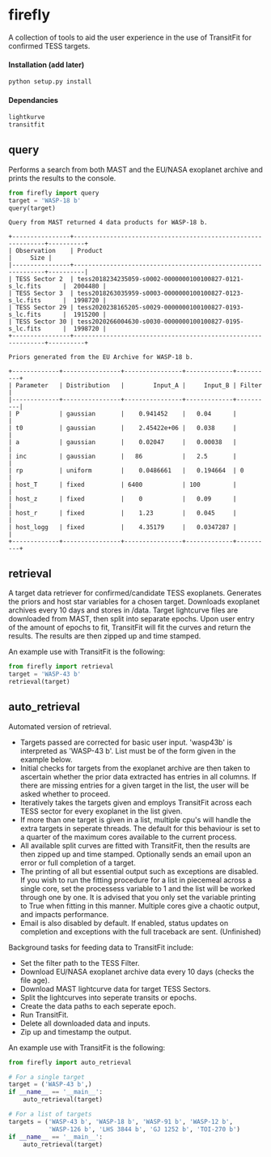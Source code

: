 # firefly

A collection of tools to aid the user experience in the use of
TransitFit for confirmed TESS targets.

#### Installation (add later)
```bash
python setup.py install
```

#### Dependancies
```python
lightkurve
transitfit
```

## query

Performs a search from both MAST and the EU/NASA exoplanet
archive and prints the results to the console.

```python
from firefly import query
target = 'WASP-18 b'
query(target)
```
```
Query from MAST returned 4 data products for WASP-18 b.

+----------------+--------------------------------------------------------------+----------+
| Observation    | Product                                                      |     Size |
|----------------+--------------------------------------------------------------+----------|
| TESS Sector 2  | tess2018234235059-s0002-0000000100100827-0121-s_lc.fits      |  2004480 |
| TESS Sector 3  | tess2018263035959-s0003-0000000100100827-0123-s_lc.fits      |  1998720 |
| TESS Sector 29 | tess2020238165205-s0029-0000000100100827-0193-s_lc.fits      |  1915200 |
| TESS Sector 30 | tess2020266004630-s0030-0000000100100827-0195-s_lc.fits      |  1998720 |
+----------------+--------------------------------------------------------------+----------+

Priors generated from the EU Archive for WASP-18 b.

+-------------+----------------+----------------+-------------+----------+
| Parameter   | Distribution   |        Input_A |     Input_B | Filter   |
|-------------+----------------+----------------+-------------+----------|
| P           | gaussian       |    0.941452    |   0.04      |          |
| t0          | gaussian       |    2.45422e+06 |   0.038     |          |
| a           | gaussian       |    0.02047     |   0.00038   |          |
| inc         | gaussian       |   86           |   2.5       |          |
| rp          | uniform        |    0.0486661   |   0.194664  | 0        |
| host_T      | fixed          | 6400           | 100         |          |
| host_z      | fixed          |    0           |   0.09      |          |
| host_r      | fixed          |    1.23        |   0.045     |          |
| host_logg   | fixed          |    4.35179     |   0.0347287 |          |
+-------------+----------------+----------------+-------------+----------+
 ```

## retrieval

A target data retriever for confirmed/candidate TESS exoplanets.
Generates the priors and host star variables for a chosen target.
Downloads exoplanet archives every 10 days and stores in /data.
Target lightcurve files are downloaded from MAST, then split into 
separate epochs. Upon user entry of the amount of epochs to fit,
TransitFit will fit the curves and return the results. The results
are then zipped up and time stamped.

An example use with TransitFit is the following:
```python
from firefly import retrieval
target = 'WASP-43 b'
retrieval(target)
```

## auto_retrieval

Automated version of retrieval.
- Targets passed are corrected for basic user input. 'wasp43b' is
interpreted as 'WASP-43 b'. List must be of the form given in the example below.
- Initial checks for targets from the exoplanet archive are then taken to ascertain 
whether the prior data extracted has entries in all columns. If there are missing
entries for a given target in the list, the user will be asked whether to proceed.
- Iteratively takes the targets given and employs TransitFit across each TESS sector 
for every exoplanet in the list given.
- If more than one target is given in a list, multiple cpu's will handle the extra
targets in seperate threads. The default for this behaviour is set to a
quarter of the maximum cores available to the current process.
- All available split curves are fitted with TransitFit, then the results
are then zipped up and time stamped. Optionally sends an email upon an error or 
full completion of a target.
- The printing of all but essential output such as exceptions are disabled. 
If you wish to run the fitting procedure for a list in piecemeal across a 
single core, set the processess variable to 1 and the list will be worked 
through one by one. It is advised that you only set the variable printing 
to True when fitting in this manner. Multiple cores give a chaotic output, 
and impacts performance.
- Email is also disabled by default. If enabled, status updates on completion
and exceptions with the full traceback are sent. (Unfinished)

Background tasks for feeding data to TransitFit include:
- Set the filter path to the TESS Filter.
- Download EU/NASA exoplanet archive data every 10 days (checks the file age).
- Download MAST lightcurve data for target TESS Sectors.
- Split the lightcurves into seperate transits or epochs.
- Create the data paths to each seperate epoch.
- Run TransitFit.
- Delete all downloaded data and inputs.
- Zip up and timestamp the output.

An example use with TransitFit is the following:
```python
from firefly import auto_retrieval

# For a single target
target = ('WASP-43 b',)
if __name__ == '__main__':
    auto_retrieval(target)

# For a list of targets
targets = ('WASP-43 b', 'WASP-18 b', 'WASP-91 b', 'WASP-12 b',
           'WASP-126 b', 'LHS 3844 b', 'GJ 1252 b', 'TOI-270 b')
if __name__ == '__main__':
    auto_retrieval(target)

```
